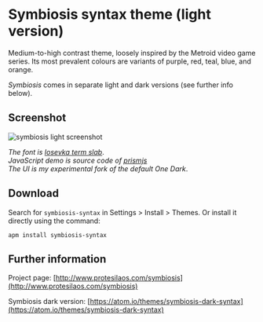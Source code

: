 # Symbiosis syntax theme (light version)

Medium-to-high contrast theme, loosely inspired by the Metroid video game series. Its most prevalent colours are variants of purple, red, teal, blue, and orange.

*Symbiosis* comes in separate light and dark versions (see further info below).

## Screenshot

![symbiosis light screenshot](https://raw.githubusercontent.com/protesilaos/prot16/master/symbiosis/img/symbiosis_light_sample.png)

*The font is [Iosevka term slab](https://github.com/be5invis/Iosevka)*.  
*JavaScript demo is source code of [prismjs](http://prismjs.com/)*  
*The UI is my experimental fork of the default One Dark*.

## Download

Search for `symbiosis-syntax` in Settings > Install > Themes. Or install it directly using the command:

```shell
apm install symbiosis-syntax
```

## Further information

Project page: [http://www.protesilaos.com/symbiosis](http://www.protesilaos.com/symbiosis)

Symbiosis dark version: [https://atom.io/themes/symbiosis-dark-syntax](https://atom.io/themes/symbiosis-dark-syntax)
